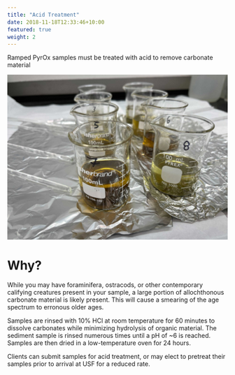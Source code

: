 ```yaml
---
title: "Acid Treatment"
date: 2018-11-18T12:33:46+10:00
featured: true
weight: 2
---
```


Ramped PyrOx samples must be treated with acid to remove carbonate material

![Acid Treatment](/images/acid_treatment.jpg)

# Why?

While you may have foraminifera, ostracods, or other contemporary califying creatures present in your sample, a large portion of allochthonous carbonate material is likely present. This will cause a smearing of the age spectrum to erronous older ages. 

Samples are rinsed with 10% HCl at room temperature for 60 minutes to dissolve carbonates while minimizing hydrolysis of organic material. The sediment sample is rinsed numerous times until a pH of ~6 is reached. Samples are then dried in a low-temperature oven for 24 hours.

Clients can submit samples for acid treatment, or may elect to pretreat their samples prior to arrival at USF for a reduced rate.